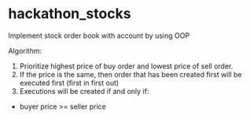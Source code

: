 # hackathon_stocks
Implement stock order book with account by using OOP

Algorithm: 
1. Prioritize highest price of buy order and lowest price of sell order.
2. If the price is the same, then order that has been created first will be executed first (first in first out)
3. Executions will be created if and only if:
 - buyer price >= seller price
